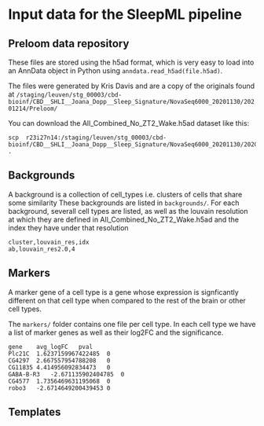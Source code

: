 # Input data for the SleepML pipeline

## Preloom data repository

These files are stored using the h5ad format, which is very easy to load into an AnnData object in Python using `anndata.read_h5ad(file.h5ad)`.

The files were generated by Kris Davis and are a copy of the originals found at `/staging/leuven/stg_00003/cbd-bioinf/CBD__SHLI__Joana_Dopp__Sleep_Signature/NovaSeq6000_20201130/20201214/Preloom/`

You can download the All_Combined_No_ZT2_Wake.h5ad dataset like this:

```
scp  r23i27n14:/staging/leuven/stg_00003/cbd-bioinf/CBD__SHLI__Joana_Dopp__Sleep_Signature/NovaSeq6000_20201130/20201214/Preloom/All_Combined_No_ZT2_Wake.h5ad .
```


## Backgrounds

A background is a collection of cell_types i.e. clusters of cells that share some similarity
These backgrounds are listed in `backgrounds/`. For each background, severall cell types are listed, as well as the louvain resolution at which they are defined in All_Combined_No_ZT2_Wake.h5ad and the index they have under that resolution

```
cluster,louvain_res,idx
ab,louvain_res2.0,4
```

## Markers

A marker gene of a cell type is a gene whose expression is signficantly different on that cell type when compared to the rest of the brain or other cell types.

The `markers/` folder contains one file per cell type. In each cell type we have a list of marker genes as well as their log2FC and the significance.


```
gene	avg_logFC	pval
Plc21C	1.6237159967422485	0
CG4297	2.667557954788208	0
CG11835	4.414956092834473	0
GABA-B-R3	-2.671135902404785	0
CG4577	1.7356469631195068	0
robo3	-2.6714649200439453	0
```

## Templates
